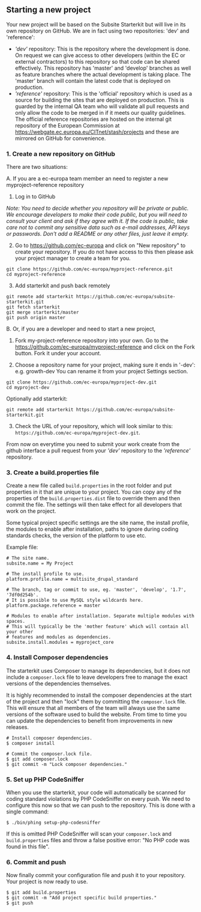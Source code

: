 ## Starting a new project

Your new project will be based on the Subsite Starterkit but will live in its
own repository on GitHub. We are in fact using two repositories: 'dev' and
'reference':

- _'dev'_ repository: This is the repository where the development is done. On
  request we can give access to other developers (within the EC or external
  contractors) to this repository so that code can be shared effectively. This
  repository has 'master' and 'develop' branches as well as feature branches
  where the actual development is taking place. The 'master' branch will contain
  the latest code that is deployed on production.
- _'reference'_ repository: This is the 'official' repository which is used as a
  source for building the sites that are deployed on production. This is guarded
  by the internal QA team who will validate all pull requests and only allow the
  code to be merged in if it meets our quality guidelines. The official
  reference repositories are hosted on the internal git repository of the
  European Commission at https://webgate.ec.europa.eu/CITnet/stash/projects and
  these are mirrored on GitHub for convenience.

### 1. Create a new repository on GitHub

There are two situations:

A. If you are a ec-europa team member an need to register a new myproject-reference repository 

1. Log in to GitHub

_Note: You need to decide whether you repository will be private or public. 
We encourage developers to make their code public, but you will need to consult your
client and ask if they agree with it. If the code is public, take care not
to commit any sensitive data such as e-mail addresses, API keys or
passwords. Don't add a README or any other files, just leave it empty._

2. Go to https://github.com/ec-europa and click on "New repository" to create
   your repository. If you do not have access to this then please ask your
   project manager to create a team for you.

```
git clone https://github.com/ec-europa/myproject-reference.git
cd myproject-reference
```

3. Add starterkit and push back remotely
```
git remote add starterkit https://github.com/ec-europa/subsite-starterkit.git
git fetch starterkit
git merge starterkit/master
git push origin master
```


B. Or, if you are a developer and need to start a new project, 


1. Fork my-project-reference repository into your own. Go to the https://github.com/ec-europa/myproject-reference
and click on the Fork button. Fork it under your account.

2. Choose a repository name for your project, making sure it ends in '-dev': e.g. growth-dev
   You can rename it from your project Settings section.

```
git clone https://github.com/ec-europa/myproject-dev.git
cd myproject-dev
```

Optionally add starterkit:

```
git remote add starterkit https://github.com/ec-europa/subsite-starterkit.git
```
3. Check the URL of your repository, which will look
   similar to this: `https://github.com/ec-europa/myproject-dev.git`. 

From now on everytime you need to submit your work create from the github interface a pull request 
from your _'dev'_ repository to the _'reference'_ repository.


### 3. Create a build.properties file

Create a new file called `build.properties` in the root folder and put
properties in it that are unique to your project. You can copy any of the
properties of the `build.properties.dist` file to override them and then commit
the file. The settings will then take effect for all developers that work on the
project.

Some typical project specific settings are the site name, the install profile,
the modules to enable after installation, paths to ignore during coding
standards checks, the version of the platform to use etc.

Example file:

```
# The site name.
subsite.name = My Project

# The install profile to use.
platform.profile.name = multisite_drupal_standard

# The branch, tag or commit to use, eg. 'master', 'develop', '1.7', '7df0d254b'.
# It is possible to use MySQL style wildcards here.
platform.package.reference = master

# Modules to enable after installation. Separate multiple modules with spaces.
# This will typically be the 'mother feature' which will contain all your other
# features and modules as dependencies.
subsite.install.modules = myproject_core
```

### 4. Install Composer dependencies

The starterkit uses Composer to manage its dependencies, but it does not include
a `composer.lock` file to leave developers free to manage the exact versions of
the dependencies themselves.

It is highly recommended to install the composer dependencies at the start of
the project and then "lock" them by committing the `composer.lock` file. This
will ensure that all members of the team will always use the same versions of
the software used to build the website. From time to time you can update the
dependencies to benefit from improvements in new releases.

```
# Install composer dependencies.
$ composer install

# Commit the composer.lock file.
$ git add composer.lock
$ git commit -m "Lock composer dependencies."
```

### 5. Set up PHP CodeSniffer

When you use the starterkit, your code will automatically be scanned for coding
standard violations by PHP CodeSniffer on every push. We need to configure this
now so that we can push to the repository. This is done with a single command:

```
$ ./bin/phing setup-php-codesniffer
```

If this is omitted PHP CodeSniffer will scan your `composer.lock` and
`build.properties` files and throw a false positive error: "No PHP code was
found in this file".

### 6. Commit and push

Now finally commit your configuration file and push it to your repository. Your
project is now ready to use.

```
$ git add build.properties
$ git commit -m "Add project specific build properties."
$ git push
```
